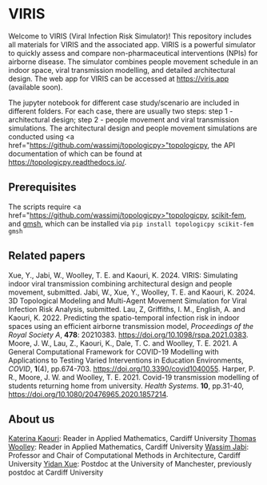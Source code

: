 # VIRIS
Welcome to VIRIS (Viral Infection Risk Simulator)! This repository includes all materials for VIRIS and the associated app. VIRIS is a powerful simulator to quickly assess and compare non-pharmaceutical interventions (NPIs) for airborne disease. The simulator combines people movement schedule in an indoor space, viral transmission modelling, and detailed architectural design. The web app for VIRIS can be accessed at https://viris.app (available soon).

The jupyter notebook for different case study/scenario are included in different folders. For each case, there are usually two steps: step 1 - architectural design; step 2 - people movement and viral transmission simulations. The architectural design and people movement simulations are conducted using <a href="https://github.com/wassimj/topologicpy>"topologicpy</a>, the API documentation of which can be found at https://topologicpy.readthedocs.io/.

Prerequisites
----------------------
The scripts require <a href="https://github.com/wassimj/topologicpy>"topologicpy</a>, <a href="https://github.com/kinnala/scikit-fem">scikit-fem</a>, and <a href="https://gmsh.info">gmsh</a>, which can be installed via
`pip install topologicpy scikit-fem gmsh`

Related papers
----------------------
Xue, Y., Jabi, W., Woolley, T. E. and Kaouri, K. 2024. VIRIS: Simulating indoor viral transmission combining architectural design and people movement, submitted.
Jabi, W., Xue, Y., Woolley, T. E. and Kaouri, K. 2024. 3D Topological Modeling and Multi-Agent Movement Simulation for Viral Infection Risk Analysis, submitted.
Lau, Z, Griffiths, I. M., English, A. and Kaouri, K. 2022. Predicting the spatio-temporal infection risk in indoor spaces using an efficient airborne transmission model, *Proceedings of the Royal Society A*, **478**: 20210383. https://doi.org/10.1098/rspa.2021.0383.
Moore, J. W., Lau, Z., Kaouri, K., Dale, T. C. and Woolley, T. E. 2021. A General Computational Framework for COVID-19 Modelling with Applications to Testing Varied Interventions in Education Environments, *COVID*, **1**(4), pp.674-703. https://doi.org/10.3390/covid1040055.
Harper, P. R., Moore, J. W. and Woolley, T. E. 2021. Covid-19 transmission modelling of students returning home from university.
*Health Systems*. **10**, pp.31-40, https://doi.org/10.1080/20476965.2020.1857214.


About us
----------------------
<a href="https://profiles.cardiff.ac.uk/staff/kaourik">Katerina Kaouri</a>: Reader in Applied Mathematics, Cardiff University
<a href="https://profiles.cardiff.ac.uk/staff/woolleyt1">Thomas Woolley</a>: Reader in Applied Mathematics, Cardiff University
<a href="https://profiles.cardiff.ac.uk/staff/jabiw">Wassim Jabi</a>: Professor and Chair of Computational Methods in Architecture, Cardiff University
<a href="https://yidanxue.github.io">Yidan Xue</a>: Postdoc at the University of Manchester, previously postdoc at Cardiff University